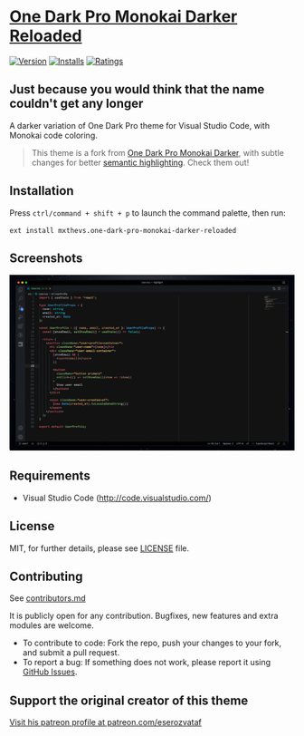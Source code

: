 # [One Dark Pro Monokai Darker Reloaded](https://github.com/mxthevs/one-dark-pro-monokai-darker-reloaded)

[![Version](https://vsmarketplacebadge.apphb.com/version/mxthevs.one-dark-pro-monokai-darker-reloaded.svg)](https://marketplace.visualstudio.com/items?itemName=mxthevs.one-dark-pro-monokai-darker-reloaded) [![Installs](https://vsmarketplacebadge.apphb.com/installs/mxthevs.one-dark-pro-monokai-darker-reloaded.svg)](https://marketplace.visualstudio.com/items?itemName=mxthevs.one-dark-pro-monokai-darker-reloaded) [![Ratings](https://vsmarketplacebadge.apphb.com/rating/mxthevs.one-dark-pro-monokai-darker-reloaded.svg)](https://marketplace.visualstudio.com/items?itemName=mxthevs.one-dark-pro-monokai-darker-reloaded)

## Just because you would think that the name couldn't get any longer

A darker variation of One Dark Pro theme for Visual Studio Code, with Monokai code coloring.

> This theme is a fork from [One Dark Pro Monokai Darker](https://marketplace.visualstudio.com/items?itemName=eserozvataf.one-dark-pro-monokai-darker), with subtle changes for better [semantic highlighting](https://code.visualstudio.com/api/language-extensions/semantic-highlight-guide). Check them out!

## Installation

Press `ctrl/command + shift + p` to launch the command palette, then run:
```
ext install mxthevs.one-dark-pro-monokai-darker-reloaded
```

## Screenshots

![Screenshot 01](images/screenshots/ss01.png "Screenshot #01")

## Requirements

* Visual Studio Code (http://code.visualstudio.com/)

## License

MIT, for further details, please see [LICENSE](LICENSE) file.


## Contributing

See [contributors.md](contributors.md)

It is publicly open for any contribution. Bugfixes, new features and extra modules are welcome.

* To contribute to code: Fork the repo, push your changes to your fork, and submit a pull request.
* To report a bug: If something does not work, please report it using [GitHub Issues](https://github.com/mxthevs/one-dark-pro-monokai-darker-reloaded/issues).


## Support the original creator of this theme

[Visit his patreon profile at patreon.com/eserozvataf](https://www.patreon.com/eserozvataf)

